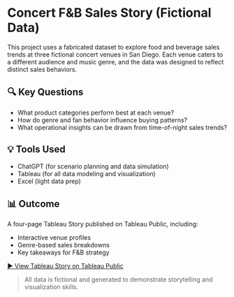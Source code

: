 # Concert F&B Sales Story (Fictional Data)

This project uses a fabricated dataset to explore food and beverage sales trends at three fictional concert venues in San Diego. Each venue caters to a different audience and music genre, and the data was designed to reflect distinct sales behaviors.

## 🔍 Key Questions
- What product categories perform best at each venue?
- How do genre and fan behavior influence buying patterns?
- What operational insights can be drawn from time-of-night sales trends?

## 💡 Tools Used
- ChatGPT (for scenario planning and data simulation)
- Tableau (for all data modeling and visualization)
- Excel (light data prep)

## 📊 Outcome
A four-page Tableau Story published on Tableau Public, including:
- Interactive venue profiles
- Genre-based sales breakdowns
- Key takeaways for F&B strategy

[▶️ View Tableau Story on Tableau Public](https://public.tableau.com/views/FBAnalysis_17492647692790/ConcertFBAnalysis?:language=en-US&:sid=&:redirect=auth&:display_count=n&:origin=viz_share_link)

> All data is fictional and generated to demonstrate storytelling and visualization skills.

